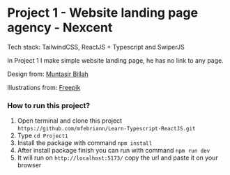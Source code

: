 # Project 1 - Website landing page agency - Nexcent

Tech stack: TailwindCSS, ReactJS + Typescript and SwiperJS

In Project 1 I make simple website landing page, he has no link to any page.

Design from: [Muntasir Billah](https://www.figma.com/@itsmuntasirb)

Illustrations from: [Freepik](https://www.freepik.com/)

### How to run this project?

1. Open terminal and clone this project `https://github.com/mfebriann/Learn-Typescript-ReactJS.git`
2. Type `cd Project1`
3. Install the package with command `npm install`
4. After install package finish you can run with command `npm run dev`
5. It will run on `http://localhost:5173/` copy the url and paste it on your browser
